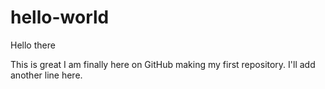# hello-world

Hello there

This is great I am finally here on GitHub making my first repository.
I'll add another line here.
